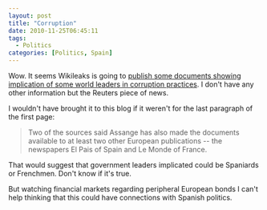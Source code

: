 ```yaml
---
layout: post
title: "Corruption"
date: 2010-11-25T06:45:11
tags:
  - Politics
categories: [Politics, Spain]
---
```


Wow. It seems Wikileaks is going to [publish some documents showing implication of some world leaders in corruption practices](http://www.reuters.com/article/idUSTRE6AN5HL20101124). I don't have any other information but the Reuters piece of news.


I wouldn't have brought it to this blog if it weren't for the last paragraph of the first page:



<blockquote>Two of the sources said Assange has also made the documents available to at least two other European publications -- the newspapers El Pais of Spain and Le Monde of France.</blockquote>


That would suggest that government leaders implicated could be Spaniards or Frenchmen. Don't know if it's true.


But watching financial markets regarding peripheral European bonds I can't help thinking that this could have connections with Spanish politics.
